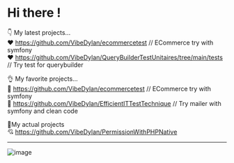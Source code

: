 # Hi there ! 

👇 My latest projects... <br>
❤️ https://github.com/VibeDylan/ecommercetest // ECommerce try with symfony <br>
❤️ https://github.com/VibeDylan/QueryBuilderTestUnitaires/tree/main/tests // Try test for querybuilder <br>

👌 My favorite projects... <br>
💞 https://github.com/VibeDylan/ecommercetest // ECommerce try with symfony <br>
💞 https://github.com/VibeDylan/EfficientITTestTechnique // Try mailer with symfony and clean code <br>

🤞My actual projects <br>
💘 https://github.com/VibeDylan/PermissionWithPHPNative <br>

-----------------
![image](https://user-images.githubusercontent.com/68974040/148617723-23574af7-809b-4b26-88cf-b712bc486466.png)

